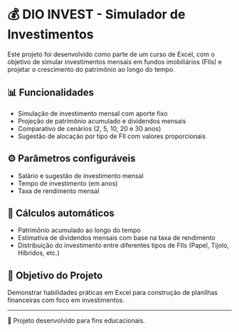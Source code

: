 # 💰 DIO INVEST - Simulador de Investimentos

Este projeto foi desenvolvido como parte de um curso de Excel, com o objetivo de simular investimentos mensais em fundos imobiliários (FIIs) e projetar o crescimento do patrimônio ao longo do tempo.

## 📊 Funcionalidades

- Simulação de investimento mensal com aporte fixo
- Projeção de patrimônio acumulado e dividendos mensais
- Comparativo de cenários (2, 5, 10, 20 e 30 anos)
- Sugestão de alocação por tipo de FII com valores proporcionais

## ⚙️ Parâmetros configuráveis

- Salário e sugestão de investimento mensal
- Tempo de investimento (em anos)
- Taxa de rendimento mensal

## 🧮 Cálculos automáticos

- Patrimônio acumulado ao longo do tempo
- Estimativa de dividendos mensais com base na taxa de rendimento
- Distribuição do investimento entre diferentes tipos de FIIs (Papel, Tijolo, Híbridos, etc.)

## 📌 Objetivo do Projeto

Demonstrar habilidades práticas em Excel para construção de planilhas financeiras com foco em investimentos.

---

📌 Projeto desenvolvido para fins educacionais.

